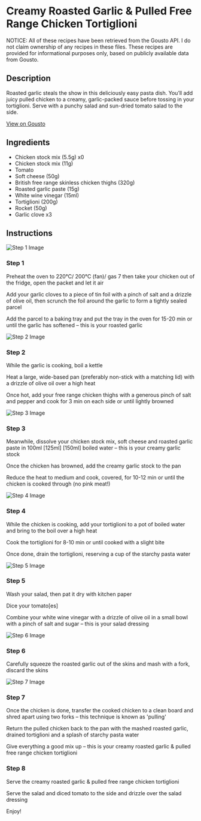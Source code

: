 # Creamy Roasted Garlic & Pulled Free Range Chicken Tortiglioni

NOTICE: All of these recipes have been retrieved from the Gousto API. I do not claim ownership of any recipes in these files. These recipes are provided for informational purposes only, based on publicly available data from Gousto.

## Description

Roasted garlic steals the show in this deliciously easy pasta dish. You’ll add juicy pulled chicken to a creamy, garlic-packed sauce before tossing in your tortiglioni. Serve with a punchy salad and sun-dried tomato salad to the side.

[View on Gousto](https://www.gousto.co.uk/recipes/cookbook/creamy-roasted-garlic-pulled-free-range-chicken-tortiglioni)

## Ingredients

- Chicken stock mix (5.5g) x0
- Chicken stock mix (11g)
- Tomato
- Soft cheese (50g)
- British free range skinless chicken thighs (320g)
- Roasted garlic paste (15g)
- White wine vinegar (15ml)
- Tortiglioni (200g)
- Rocket (50g)
- Garlic clove x3

## Instructions

![Step 1 Image](https://production-media.gousto.co.uk/cms/recipe-step-image/Step-1-copy-42-1706541650127-x200.jpg)

### Step 1

Preheat the oven to 220°C/ 200°C (fan)/ gas 7 then take your chicken out of the fridge, open the packet and let it air

Add your garlic cloves to a piece of tin foil with a pinch of salt and a drizzle of olive oil, then scrunch the foil around the garlic to form a tightly sealed parcel

Add the parcel to a baking tray and put the tray in the oven for 15-20 min or until the garlic has softened – this is your roasted garlic

![Step 2 Image](https://production-media.gousto.co.uk/cms/recipe-step-image/Step-2-copy-6-1706541652819-x200.jpg)

### Step 2

While the garlic is cooking, boil a kettle

Heat a large, wide-based pan (preferably non-stick with a matching lid) with a drizzle of olive oil over a high heat

Once hot, add your free range chicken thighs with a generous pinch of salt and pepper and cook for 3 min on each side or until lightly browned

![Step 3 Image](https://production-media.gousto.co.uk/cms/recipe-step-image/Step-3-copy-5-1706541657775-x200.jpg)

### Step 3

Meanwhile, dissolve your chicken stock mix, soft cheese and roasted garlic paste in 100ml <span class="text-purple">[125ml] </span><span class="text-danger">[150ml] </span>boiled water – this is your creamy garlic stock

Once the chicken has browned, add the creamy garlic stock to the pan

Reduce the heat to medium and cook, covered, for 10-12 min or until the chicken is cooked through (no pink meat!)

![Step 4 Image](https://production-media.gousto.co.uk/cms/recipe-step-image/Step-4-copy-4-1706541661439-x200.jpg)

### Step 4

While the chicken is cooking, add your tortiglioni to a pot of boiled water and bring to the boil over a high heat

Cook the tortiglioni for 8-10 min or until cooked with a slight bite

Once done, drain the tortiglioni, reserving a cup of the starchy pasta water

![Step 5 Image](https://production-media.gousto.co.uk/cms/recipe-step-image/Step-5-copy-4-1706541665076-x200.jpg)

### Step 5

Wash your salad, then pat it dry with kitchen paper

Dice your tomato[es]

Combine your white wine vinegar with a drizzle of olive oil in a small bowl with a pinch of salt and sugar – this is your salad dressing

![Step 6 Image](https://production-media.gousto.co.uk/cms/recipe-step-image/Step-6-copy-3-1706541669298-x200.jpg)

### Step 6

Carefully squeeze the roasted garlic out of the skins and mash with a fork, discard the skins

![Step 7 Image](https://production-media.gousto.co.uk/cms/recipe-step-image/Step-7-copy-7-1706541672421-x200.jpg)

### Step 7

Once the chicken is done, transfer the cooked chicken to a clean board and shred apart using two forks – this technique is known as 'pulling'

Return the pulled chicken back to the pan with the mashed roasted garlic, drained tortiglioni and a splash of starchy pasta water

Give everything a good mix up – this is your creamy roasted garlic & pulled free range chicken tortiglioni

### Step 8

Serve the creamy roasted garlic & pulled free range chicken tortiglioni

Serve the salad and diced tomato to the side and drizzle over the salad dressing

Enjoy!

